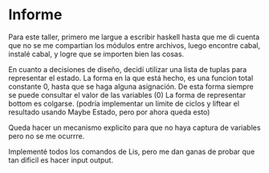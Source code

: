 # Informe
Para este taller, primero me largue a escribir haskell hasta que me di cuenta que no se me compartian los módulos entre archivos, luego encontre cabal, instalé cabal, y logre que se importen bien las cosas. 

En cuanto a decisiones de diseño, decidí utilizar una lista de tuplas para representar el estado. La forma en la que está hecho, es una funcion total constante 0, hasta que se haga alguna asignación. De esta forma siempre se puede consultar el valor de las variables (0)
La forma de representar bottom es colgarse. (podría implementar un limite de ciclos y liftear el resultado usando Maybe Estado, pero por ahora queda esto)

Queda hacer un mecanismo explicito para que no haya captura de variables pero no se me ocurrre. 

Implementé todos los comandos de Lis, pero me dan ganas de probar que tan dificil es hacer input output. 